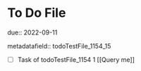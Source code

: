 # To Do File

due:: 2022-09-11

metadatafield:: todoTestFile_1154_15

- [ ] Task of todoTestFile_1154 1 [[Query me]]
